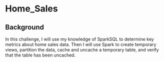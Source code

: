 # Home_Sales
## Background
In this challenge, I will use my knowledge of SparkSQL to determine key metrics about home sales data. Then I will use Spark to create temporary views, partition the data, cache and uncache a temporary table, and verify that the table has been uncached.